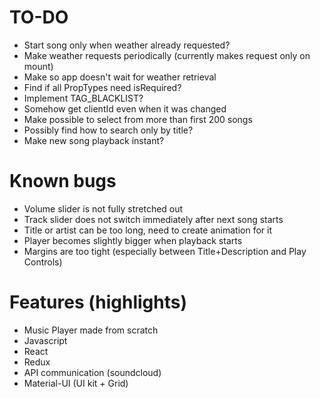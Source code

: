# TO-DO
* Start song only when weather already requested?
* Make weather requests periodically (currently makes request only on mount)
* Make so app doesn't wait for weather retrieval
* Find if all PropTypes need isRequired?
* Implement TAG_BLACKLIST?
* Somehow get clientId even when it was changed
* Make possible to select from more than first 200 songs
* Possibly find how to search only by title?
* Make new song playback instant?

# Known bugs
* Volume slider is not fully stretched out
* Track slider does not switch immediately after next song starts
* Title or artist can be too long, need to create animation for it
* Player becomes slightly bigger when playback starts
* Margins are too tight (especially between Title+Description and Play Controls)

# Features (highlights)
* Music Player made from scratch
* Javascript
* React
* Redux
* API communication (soundcloud)
* Material-UI (UI kit + Grid)
